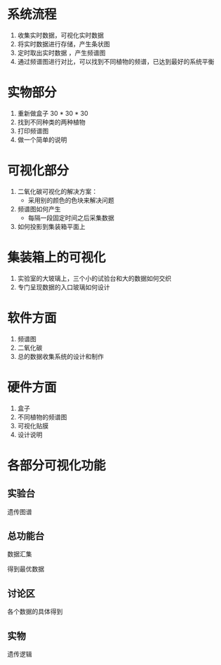 # 系统流程

1. 收集实时数据，可视化实时数据
2. 将实时数据进行存储，产生条状图
3. 定时取出实时数据 ，产生频谱图
4. 通过频谱图进行对比，可以找到不同植物的频谱，已达到最好的系统平衡



# 实物部分

1. 重新做盒子 30 * 30 * 30
2. 找到不同种类的两种植物
3. 打印频谱图
4. 做一个简单的说明



# 可视化部分

1. 二氧化碳可视化的解决方案：
   * 采用别的颜色的色块来解决问题
2. 频谱图如何产生
   * 每隔一段固定时间之后采集数据
3. 如何投影到集装箱平面上



# 集装箱上的可视化

1. 实验室的大玻璃上，三个小的试验台和大的数据如何交织
2. 专门呈现数据的入口玻璃如何设计



# 软件方面

1. 频谱图
2. 二氧化碳
3. 总的数据收集系统的设计和制作







# 硬件方面

1. 盒子
2. 不同植物的频谱图
3. 可视化贴膜
4. 设计说明



# 各部分可视化功能

## 实验台

遗传图谱



## 总功能台

数据汇集

得到最优数据



## 讨论区

各个数据的具体得到



## 实物

遗传逻辑